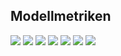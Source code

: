 ## Modellmetriken
![](https://asset.cml.dev/407fdfca4bec31310d2199ab07f4b665d7396d69?cml=png)
![](https://asset.cml.dev/0bd398e0959b55b5d7b5961426d8fe619f023147?cml=png)
![](https://asset.cml.dev/bab8f621934c78f7c19f52083d6422bce8d60c76?cml=png)
![](https://asset.cml.dev/65a7462500fdf329f6d668547f032aaecdc0b4c8?cml=png)
![](https://asset.cml.dev/d9c7efcfc4a108bce1db194682e5fb5d8c55d0dc?cml=png)
![](https://asset.cml.dev/db90301e30235d37c31d4f2ca86070e0f86101ce?cml=png)
![](https://asset.cml.dev/f5730d9f79409233d6093ea8e7ca5cc275fdd190?cml=png)
